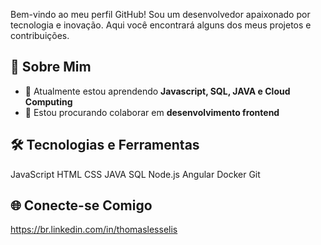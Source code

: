 Bem-vindo ao meu perfil GitHub! Sou um desenvolvedor apaixonado por tecnologia e inovação. Aqui você encontrará alguns dos meus projetos e contribuições.

## 🚀 Sobre Mim

- 🌱 Atualmente estou aprendendo **Javascript, SQL, JAVA e Cloud Computing**
- 👯 Estou procurando colaborar em **desenvolvimento frontend**

## 🛠️ Tecnologias e Ferramentas

JavaScript
HTML
CSS
JAVA
SQL
Node.js
Angular
Docker
Git

## 🌐 Conecte-se Comigo

https://br.linkedin.com/in/thomaslesselis
